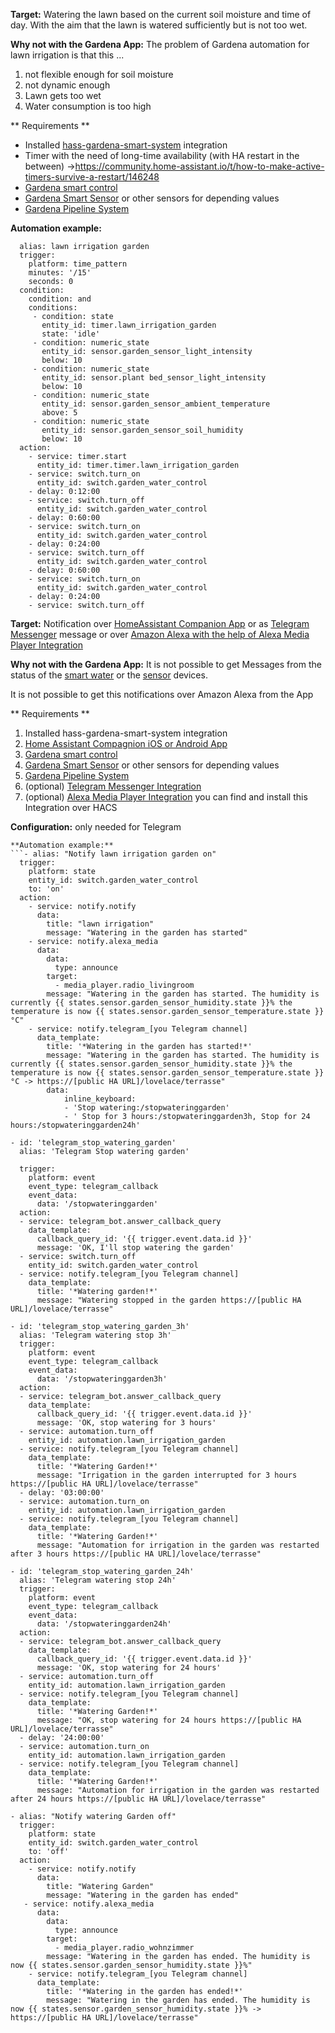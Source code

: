 **Target:** 
Watering the lawn based on the current soil moisture and time of day. With the aim that the lawn is watered sufficiently but is not too wet.

**Why not with the Gardena App:** 
The problem of Gardena automation for lawn irrigation is that this ...

1. not flexible enough for soil moisture
2. not dynamic enough
3. Lawn gets too wet
4. Water consumption is too high

** Requirements **
- Installed [hass-gardena-smart-system](https://github.com/py-smart-gardena/hass-gardena-smart-system/) integration
- Timer with the need of long-time availability (with HA restart in the between)
   ->https://community.home-assistant.io/t/how-to-make-active-timers-survive-a-restart/146248
- [Gardena smart control](https://www.gardena.com/de/produkte/bewasserung/bewasserungssteuerung/smart-water-control/967045101/)
- [Gardena Smart Sensor](https://www.gardena.com/de/produkte/bewasserung/bewasserungssteuerung/smart-sensor/967044801/) or other sensors for depending values
- [Gardena Pipeline System](https://www.gardena.com/de/produkte/bewasserung/pipelines/)

**Automation example:**

```- id: lawn_irrigation_garden
  alias: lawn irrigation garden
  trigger:
    platform: time_pattern
    minutes: '/15'
    seconds: 0
  condition:
    condition: and
    conditions:
     - condition: state
       entity_id: timer.lawn_irrigation_garden
       state: 'idle'
     - condition: numeric_state
       entity_id: sensor.garden_sensor_light_intensity
       below: 10
     - condition: numeric_state
       entity_id: sensor.plant bed_sensor_light_intensity
       below: 10
     - condition: numeric_state
       entity_id: sensor.garden_sensor_ambient_temperature
       above: 5
     - condition: numeric_state
       entity_id: sensor.garden_sensor_soil_humidity
       below: 10
  action:
    - service: timer.start
      entity_id: timer.timer.lawn_irrigation_garden
    - service: switch.turn_on
      entity_id: switch.garden_water_control
    - delay: 0:12:00 
    - service: switch.turn_off
      entity_id: switch.garden_water_control
    - delay: 0:60:00 
    - service: switch.turn_on
      entity_id: switch.garden_water_control
    - delay: 0:24:00
    - service: switch.turn_off
      entity_id: switch.garden_water_control
    - delay: 0:60:00
    - service: switch.turn_on
      entity_id: switch.garden_water_control
    - delay: 0:24:00
    - service: switch.turn_off 
```

**Target:**
Notification over [HomeAssistant Companion App](https://companion.home-assistant.io/) or as [Telegram Messenger](https://www.home-assistant.io/integrations/telegram/) message or over [Amazon Alexa with the help of Alexa Media Player Integration](https://github.com/custom-components/alexa_media_player)

**Why not with the Gardena App:**
It is not possible to get Messages from the status of the [smart water](https://www.gardena.com/de/produkte/bewasserung/bewasserungssteuerung/smart-water-control/967045101/) or the [sensor](https://www.gardena.com/de/produkte/bewasserung/bewasserungssteuerung/smart-sensor/967044801/) devices.

It is not possible to get this notifications over Amazon Alexa from the App

** Requirements **

1. Installed hass-gardena-smart-system integration
2. [Home Assistant Compagnion iOS or Android App](https://companion.home-assistant.io/)
3. [Gardena smart control](https://www.gardena.com/de/produkte/bewasserung/bewasserungssteuerung/smart-water-control/967045101/)
4. [Gardena Smart Sensor](https://www.gardena.com/de/produkte/bewasserung/bewasserungssteuerung/smart-sensor/967044801/) or other sensors for depending values
5. [Gardena Pipeline System](https://www.gardena.com/de/produkte/bewasserung/pipelines/)
6. (optional) [Telegram Messenger Integration](https://www.home-assistant.io/integrations/telegram/)
7. (optional) [Alexa Media Player Integration](https://github.com/custom-components/alexa_media_player) you can find and install this Integration over HACS 

**Configuration:**
only needed for Telegram
```
**Automation example:**
```- alias: "Notify lawn irrigation garden on"
  trigger:
    platform: state
    entity_id: switch.garden_water_control
    to: 'on'
  action:
    - service: notify.notify
      data:
        title: "lawn irrigation"
        message: "Watering in the garden has started"
    - service: notify.alexa_media
      data:
        data:
          type: announce
        target: 
          - media_player.radio_livingroom
        message: "Watering in the garden has started. The humidity is currently {{ states.sensor.garden_sensor_humidity.state }}% the temperature is now {{ states.sensor.garden_sensor_temperature.state }}°C"
    - service: notify.telegram_[you Telegram channel]
      data_template:
        title: '*Watering in the garden has started!*'
        message: "Watering in the garden has started. The humidity is currently {{ states.sensor.garden_sensor_humidity.state }}% the temperature is now {{ states.sensor.garden_sensor_temperature.state }}°C -> https://[public HA URL]/lovelace/terrasse"
        data:
            inline_keyboard:
            - 'Stop watering:/stopwateringgarden'
            - ' Stop for 3 hours:/stopwateringgarden3h, Stop for 24 hours:/stopwateringgarden24h'
          
- id: 'telegram_stop_watering_garden'
  alias: 'Telegram Stop watering garden'
  
  trigger:
    platform: event
    event_type: telegram_callback
    event_data:
      data: '/stopwateringgarden'
  action:
  - service: telegram_bot.answer_callback_query
    data_template:
      callback_query_id: '{{ trigger.event.data.id }}'
      message: 'OK, I'll stop watering the garden'
  - service: switch.turn_off
    entity_id: switch.garden_water_control
  - service: notify.telegram_[you Telegram channel]
    data_template:
      title: '*Watering garden!*'
      message: "Watering stopped in the garden https://[public HA URL]/lovelace/terrasse"

- id: 'telegram_stop_watering_garden_3h'
  alias: 'Telegram watering stop 3h'
  trigger:
    platform: event
    event_type: telegram_callback
    event_data:
      data: '/stopwateringgarden3h'
  action:
  - service: telegram_bot.answer_callback_query
    data_template:
      callback_query_id: '{{ trigger.event.data.id }}'
      message: 'OK, stop watering for 3 hours'
  - service: automation.turn_off
    entity_id: automation.lawn_irrigation_garden
  - service: notify.telegram_[you Telegram channel]
    data_template:
      title: '*Watering Garden!*'
      message: "Irrigation in the garden interrupted for 3 hours https://[public HA URL]/lovelace/terrasse"
  - delay: '03:00:00'
  - service: automation.turn_on
    entity_id: automation.lawn_irrigation_garden
  - service: notify.telegram_[you Telegram channel]
    data_template:
      title: '*Watering Garden!*'
      message: "Automation for irrigation in the garden was restarted after 3 hours https://[public HA URL]/lovelace/terrasse"

- id: 'telegram_stop_watering_garden_24h'
  alias: 'Telegram watering stop 24h'
  trigger:
    platform: event
    event_type: telegram_callback
    event_data:
      data: '/stopwateringgarden24h'
  action:
  - service: telegram_bot.answer_callback_query
    data_template:
      callback_query_id: '{{ trigger.event.data.id }}'
      message: 'OK, stop watering for 24 hours'
  - service: automation.turn_off
    entity_id: automation.lawn_irrigation_garden
  - service: notify.telegram_[you Telegram channel]
    data_template:
      title: '*Watering Garden!*'
      message: "OK, stop watering for 24 hours https://[public HA URL]/lovelace/terrasse"
  - delay: '24:00:00'
  - service: automation.turn_on
    entity_id: automation.lawn_irrigation_garden
  - service: notify.telegram_[you Telegram channel]
    data_template:
      title: '*Watering Garden!*'
      message: "Automation for irrigation in the garden was restarted after 24 hours https://[public HA URL]/lovelace/terrasse"

- alias: "Notify watering Garden off"
  trigger:
    platform: state
    entity_id: switch.garden_water_control
    to: 'off'
  action:
    - service: notify.notify
      data:
        title: "Watering Garden"
        message: "Watering in the garden has ended"      
   - service: notify.alexa_media
      data:
        data:
          type: announce
        target: 
          - media_player.radio_wohnzimmer
        message: "Watering in the garden has ended. The humidity is now {{ states.sensor.garden_sensor_humidity.state }}%"
    - service: notify.telegram_[you Telegram channel]
      data_template:
        title: '*Watering in the garden has ended!*'
        message: "Watering in the garden has ended. The humidity is now {{ states.sensor.garden_sensor_humidity.state }}% -> https://[public HA URL]/lovelace/terrasse"
```
